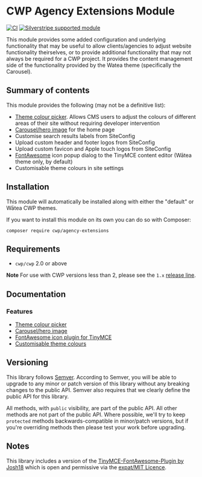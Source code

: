 # CWP Agency Extensions Module

[![CI](https://github.com/silverstripe/cwp-agencyextensions/actions/workflows/ci.yml/badge.svg)](https://github.com/silverstripe/cwp-agencyextensions/actions/workflows/ci.yml)
[![Silverstripe supported module](https://img.shields.io/badge/silverstripe-supported-0071C4.svg)](https://www.silverstripe.org/software/addons/silverstripe-commercially-supported-module-list/)

This module provides some added configuration and underlying functionality that may be useful to allow clients/agencies to adjust website functionality theirselves, or to provide additional functionality that may not always be required for a CWP project. It provides the content management side of the functionality provided by the Watea theme (specifically the Carousel).

## Summary of contents

This module provides the following (may not be a definitive list):

* [Theme colour picker](docs/en/01_Features/ThemeColors.md). Allows CMS users to adjust the colours of different areas of their site without requiring developer intervention
* [Carousel/hero image](docs/en/01_Features/Carousel.md) for the home page
* Customise search results labels from SiteConfig
* Upload custom header and footer logos from SiteConfig
* Upload custom favicon and Apple touch logos from SiteConfig
* [FontAwesome](http://fontawesome.io) icon popup dialog to the TinyMCE content editor (Wātea theme only, by default)
* Customisable theme colours in site settings

## Installation

This module will automatically be installed along with either the "default" or Wātea CWP themes.

If you want to install this module on its own you can do so with Composer:

```
composer require cwp/agency-extensions
```

## Requirements

* `cwp/cwp` 2.0 or above

**Note** For use with CWP versions less than 2, please see the `1.x` [release line](https://github.com/silverstripe/cwp-agencyextensions/releases).

## Documentation

### Features

* [Theme colour picker](docs/en/01_Features/ThemeColors.md)
* [Carousel/hero image](docs/en/01_Features/Carousel.md)
* [FontAwesome icon plugin for TinyMCE](docs/en/01_Features/FontAwesomePlugin.md)
* [Customisable theme colours](docs/en/01_Features/ThemeColors.md)

## Versioning

This library follows [Semver](http://semver.org). According to Semver, you will be able to upgrade to any minor or patch version of this library without any breaking changes to the public API. Semver also requires that we clearly define the public API for this library.

All methods, with `public` visibility, are part of the public API. All other methods are not part of the public API. Where possible, we'll try to keep `protected` methods backwards-compatible in minor/patch versions, but if you're overriding methods then please test your work before upgrading.

## Notes

This library includes a version of the [TinyMCE-FontAwesome-Plugin by Josh18](https://github.com/josh18/TinyMCE-FontAwesome-Plugin) which is open and permissive via the [expat/MIT Licence](https://en.wikipedia.org/wiki/MIT_License).
